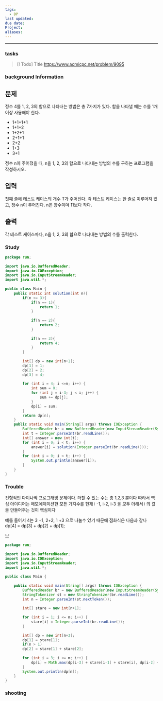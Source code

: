 ```yaml
---
tags:
  - DP
last updated: 
due date: 
Project: 
aliases:
---
```

--- 
### tasks

> [! Todo] Title
> https://www.acmicpc.net/problem/9095



### background Information
## 문제

정수 4를 1, 2, 3의 합으로 나타내는 방법은 총 7가지가 있다. 합을 나타낼 때는 수를 1개 이상 사용해야 한다.

- 1+1+1+1
- 1+1+2
- 1+2+1
- 2+1+1
- 2+2
- 1+3
- 3+1

정수 n이 주어졌을 때, n을 1, 2, 3의 합으로 나타내는 방법의 수를 구하는 프로그램을 작성하시오.

## 입력

첫째 줄에 테스트 케이스의 개수 T가 주어진다. 각 테스트 케이스는 한 줄로 이루어져 있고, 정수 n이 주어진다. n은 양수이며 11보다 작다.

## 출력

각 테스트 케이스마다, n을 1, 2, 3의 합으로 나타내는 방법의 수를 출력한다.


### Study


~~~java
package run;  
  
import java.io.BufferedReader;  
import java.io.IOException;  
import java.io.InputStreamReader;  
import java.util.*;  
  
public class Main {  
    public static int solution(int n){  
        if(n <= 3){  
            if(n == 1){  
                return 1;  
            }  
  
            if(n == 2){  
                return 2;  
            }  
  
            if(n == 3){  
                return 4;  
            }  
        }  
  
        int[] dp = new int[n+1];  
        dp[1] = 1;  
        dp[2] = 2;  
        dp[3] = 4;  
  
        for (int i = 4; i <=n; i++) {  
            int sum = 0;  
            for (int j = i-3; j < i; j++) {  
                sum += dp[j];  
            }  
            dp[i] = sum;  
        }  
        return dp[n];  
    }  
    public static void main(String[] args) throws IOException {  
        BufferedReader br = new BufferedReader(new InputStreamReader(System.in));  
        int t = Integer.parseInt(br.readLine());  
        int[] answer = new int[t];  
        for (int i = 0; i < t; i++) {  
            answer[i] = solution(Integer.parseInt(br.readLine()));  
        }  
        for (int i = 0; i < t; i++) {  
            System.out.println(answer[i]);  
        }  
    }  
}
~~~


### Trouble

전형적인 다이나믹 프로그래밍 문제이다. 
더할 수 있는 수는 총 1,2,3 뿐이다 따라서 핵심 아이디어는 메모에제이션한 모든 가지수를 현재 
i -1, i-2, i-3 을 모두 더해서  i 의 값을 만들어주는 것이 핵심이다

예를 들어서 4는 3 +1, 2+2, 1 +3 으로 나눌수 있기 때문에 점화식은 다음과 같다
dp[4] = dp[3] + dp[2] + dp[1];

보
```java
package run;  
  
import java.io.BufferedReader;  
import java.io.IOException;  
import java.io.InputStreamReader;  
import java.util.*;  
  
public class Main {  
  
    public static void main(String[] args) throws IOException {  
        BufferedReader br = new BufferedReader(new InputStreamReader(System.in));  
        StringTokenizer st = new StringTokenizer(br.readLine());  
        int n = Integer.parseInt(st.nextToken());  
  
        int[] stare = new int[n+1];  
  
        for (int i = 1; i <= n; i++) {  
            stare[i] = Integer.parseInt(br.readLine());  
        }  
  
        int[] dp = new int[n+3];  
        dp[1] = stare[1];  
        if(n > 1)  
        dp[2] = stare[1] + stare[2];  
  
        for (int i = 3; i <= n; i++) {  
            dp[i] = Math.max(dp[i-3] + stare[i-1] + stare[i], dp[i-2] + stare[i]);  
        }  
        System.out.println(dp[n]);  
    }  
}
```
### shooting
